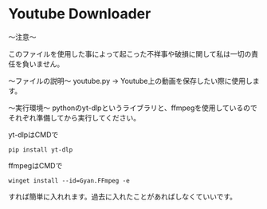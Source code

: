 # Youtube Downloader
～注意～

このファイルを使用した事によって起こった不祥事や破損に関して私は一切の責任を負いません。

～ファイルの説明～
youtube.py → Youtube上の動画を保存したい際に使用します。

～実行環境～
pythonのyt-dlpというライブラリと、ffmpegを使用しているのでそれぞれ準備してから実行してください。

yt-dlpはCMDで
```
pip install yt-dlp
```

ffmpegはCMDで
```
winget install --id=Gyan.FFmpeg -e
```

すれば簡単に入れれます。過去に入れたことがあればしなくていいです。

